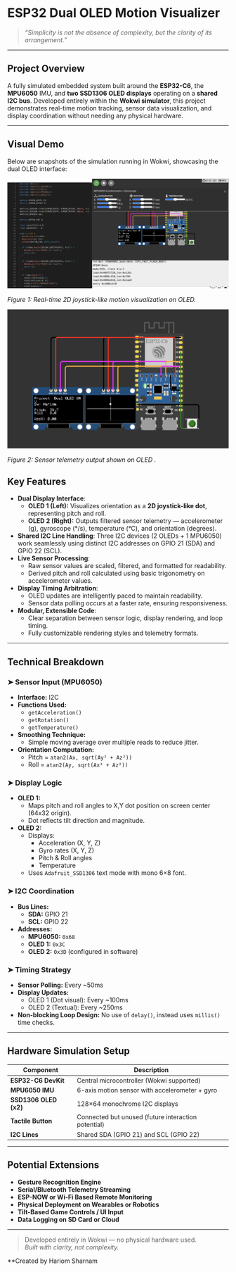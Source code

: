 # ESP32 Dual OLED Motion Visualizer

> _“Simplicity is not the absence of complexity, but the clarity of its arrangement.”_

---

## Project Overview

A fully simulated embedded system built around the **ESP32-C6**, the **MPU6050** IMU, and **two SSD1306 OLED displays** operating on a **shared I2C bus**. Developed entirely within the **Wokwi simulator**, this project demonstrates real-time motion tracking, sensor data visualization, and display coordination without needing any physical hardware.

---

## Visual Demo

Below are snapshots of the simulation running in Wokwi, showcasing the dual OLED interface:

![Motion Visualizer Demo](demo.png)

*Figure 1: Real-time 2D joystick-like motion visualization on OLED.*

![Telemetry Display](demo1.png)

*Figure 2: Sensor telemetry output shown on OLED .*
## Key Features

- **Dual Display Interface**:
  - **OLED 1 (Left):** Visualizes orientation as a **2D joystick-like dot**, representing pitch and roll.
  - **OLED 2 (Right):** Outputs filtered sensor telemetry — accelerometer (g), gyroscope (°/s), temperature (°C), and orientation (degrees).
- **Shared I2C Line Handling**: Three I2C devices (2 OLEDs + 1 MPU6050) work seamlessly using distinct I2C addresses on GPIO 21 (SDA) and GPIO 22 (SCL).
- **Live Sensor Processing**:
  - Raw sensor values are scaled, filtered, and formatted for readability.
  - Derived pitch and roll calculated using basic trigonometry on accelerometer values.
- **Display Timing Arbitration**:
  - OLED updates are intelligently paced to maintain readability.
  - Sensor data polling occurs at a faster rate, ensuring responsiveness.
- **Modular, Extensible Code**:
  - Clear separation between sensor logic, display rendering, and loop timing.
  - Fully customizable rendering styles and telemetry formats.

---

## Technical Breakdown

### ➤ Sensor Input (MPU6050)

- **Interface:** I2C  
- **Functions Used:**
  - `getAcceleration()`
  - `getRotation()`
  - `getTemperature()`
- **Smoothing Technique:**
  - Simple moving average over multiple reads to reduce jitter.
- **Orientation Computation:**
  - Pitch = `atan2(Ax, sqrt(Ay² + Az²))`
  - Roll  = `atan2(Ay, sqrt(Ax² + Az²))`

### ➤ Display Logic

- **OLED 1:**
  - Maps pitch and roll angles to X,Y dot position on screen center (64x32 origin).
  - Dot reflects tilt direction and magnitude.
- **OLED 2:**
  - Displays:
    - Acceleration (X, Y, Z)
    - Gyro rates (X, Y, Z)
    - Pitch & Roll angles
    - Temperature
  - Uses `Adafruit_SSD1306` text mode with mono 6×8 font.

### ➤ I2C Coordination

- **Bus Lines:**
  - **SDA:** GPIO 21  
  - **SCL:** GPIO 22  
- **Addresses:**
  - **MPU6050:** `0x68`
  - **OLED 1:** `0x3C`
  - **OLED 2:** `0x3D` (configured in software)

### ➤ Timing Strategy

- **Sensor Polling:** Every ~50ms  
- **Display Updates:**
  - OLED 1 (Dot visual): Every ~100ms
  - OLED 2 (Textual): Every ~250ms
- **Non-blocking Loop Design:** No use of `delay()`, instead uses `millis()` time checks.

---

## Hardware Simulation Setup

| Component             | Description                                           |
|-----------------------|-------------------------------------------------------|
| **ESP32-C6 DevKit**   | Central microcontroller (Wokwi supported)             |
| **MPU6050 IMU**       | 6-axis motion sensor with accelerometer + gyro        |
| **SSD1306 OLED (x2)** | 128×64 monochrome I2C displays                        |
| **Tactile Button**    | Connected but unused (future interaction potential)   |
| **I2C Lines**         | Shared SDA (GPIO 21) and SCL (GPIO 22)                |

---

## Potential Extensions

- **Gesture Recognition Engine**
- **Serial/Bluetooth Telemetry Streaming**
- **ESP-NOW or Wi-Fi Based Remote Monitoring**
- **Physical Deployment on Wearables or Robotics**
- **Tilt-Based Game Controls / UI Input**
- **Data Logging on SD Card or Cloud**

---

> Developed entirely in Wokwi — no physical hardware used.  
> _Built with clarity, not complexity._  

**Created by Hariom Sharnam
